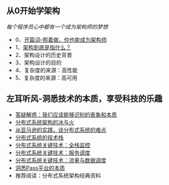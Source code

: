 


## 从0开始学架构 
*每个程序员心中都有一个成为架构师的梦想*

- 0、[开篇词-照着做，你也能成为架构师](https://github.com/fanglin108/blog/blob/master/architect/architect-0.md)
- 1、[架构到底是指什么？](https://github.com/fanglin108/blog/blob/master/architect/architect-1.md)
- 2、架构设计的历史背景
- 3、架构设计的目的
- 4、复杂度的来源：高性能
- 5、复杂度的来源：高可用

## 左耳听风-洞悉技术的本质，享受科技的乐趣

- [答疑解惑：我们应该能够识别的表象和本质](https://github.com/fanglin108/blog/blob/master/architect/chenhao/答疑解惑：我们应该能够识别的表象和本质.md)
- [分布式系统架构的冰与火](https://github.com/fanglin108/blog/blob/master/architect/chenhao/分布式系统架构的冰与火.md)
- [从亚马逊的实践，谈分布式系统的难点](https://github.com/fanglin108/blog/blob/master/architect/chenhao/从亚马逊的实践，谈分布式系统的难点.md)
- [分布式系统的技术栈](https://github.com/fanglin108/blog/blob/master/architect/chenhao/分布式系统的技术栈.md)
- [分布式系统关键技术：全栈监控](https://github.com/fanglin108/blog/blob/master/architect/chenhao/分布式系统关键技术：全栈监控.md)
- [分布式系统关键技术：服务调度](https://github.com/fanglin108/blog/blob/master/architect/chenhao/分布式系统关键技术：服务调度.md)
- [分布式系统关键技术：流量与数据调度](https://github.com/fanglin108/blog/blob/master/architect/chenhao/分布式系统关键技术：流量与数据调度.md)
- [洞悉Pass平台的本质](https://github.com/fanglin108/blog/blob/master/architect/chenhao/洞悉Pass平台的本质.md)
- 推荐阅读：分布式系统架构经典资料